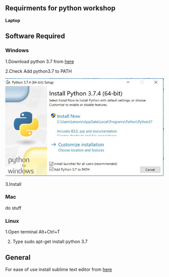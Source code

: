 ## Requirments for python workshop
**Laptop**
## Software Required
### Windows
1.Download python 3.7 from [here](https://www.python.org/downloads/release/python-374/)

2.Check Add python3.7 to PATH

![Check Add python3.7 to PATH](https://raw.githubusercontent.com/SV-1509/IEEE-RAS-Python-session/master/pyth.JPG)

3.Install
### Mac
do stuff
### Linux
1.Open terminal Alt+Ctrl+T

2. Type sudo apt-get install python 3.7

## General
For ease of use install sublime text editor from [here](http://www.sublimetext.com/3)

